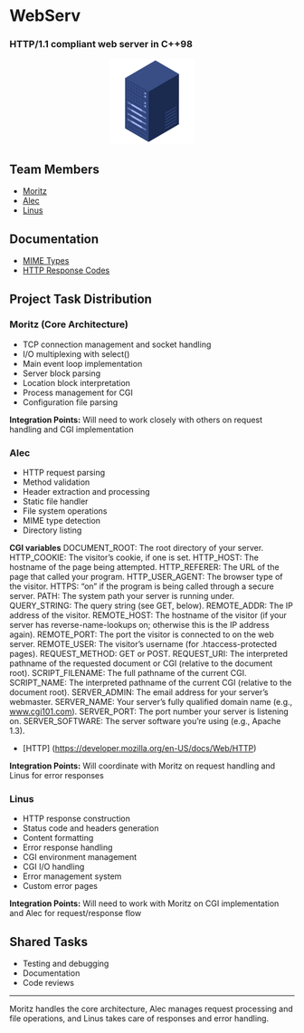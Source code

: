 # WebServ
### HTTP/1.1 compliant web server in C++98

<div align="center">
  <img src="assets/webserver.png" alt="webserve" width="150"/>
</div>

## Team Members
- [Moritz](https://github.com/mobartsch)
- [Alec](https://github.com/alecmalloc)
- [Linus](https://github.com/eschencode )


## Documentation
- [MIME Types](https://developer.mozilla.org/en-US/docs/Web/HTTP/MIME_types#structure_of_a_mime_type)
- [HTTP Response Codes](./assets/responseCodes.md)

## Project Task Distribution

### Moritz (Core Architecture)
- TCP connection management and socket handling
- I/O multiplexing with select()
- Main event loop implementation
- Server block parsing
- Location block interpretation
- Process management for CGI
- Configuration file parsing

**Integration Points:** Will need to work closely with others on request handling and CGI implementation

### Alec
- HTTP request parsing
- Method validation
- Header extraction and processing
- Static file handler
- File system operations
- MIME type detection
- Directory listing

**CGI variables**
DOCUMENT_ROOT: The root directory of your server.
HTTP_COOKIE: The visitor’s cookie, if one is set.
HTTP_HOST: The hostname of the page being attempted.
HTTP_REFERER: The URL of the page that called your program.
HTTP_USER_AGENT: The browser type of the visitor.
HTTPS: “on” if the program is being called through a secure server.
PATH: The system path your server is running under.
QUERY_STRING: The query string (see GET, below).
REMOTE_ADDR: The IP address of the visitor.
REMOTE_HOST: The hostname of the visitor (if your server has reverse-name-lookups on; otherwise this is the IP address again).
REMOTE_PORT: The port the visitor is connected to on the web server.
REMOTE_USER: The visitor’s username (for .htaccess-protected pages).
REQUEST_METHOD: GET or POST.
REQUEST_URI: The interpreted pathname of the requested document or CGI (relative to the document root).
SCRIPT_FILENAME: The full pathname of the current CGI.
SCRIPT_NAME: The interpreted pathname of the current CGI (relative to the document root).
SERVER_ADMIN: The email address for your server’s webmaster.
SERVER_NAME: Your server’s fully qualified domain name (e.g., www.cgi101.com).
SERVER_PORT: The port number your server is listening on.
SERVER_SOFTWARE: The server software you’re using (e.g., Apache 1.3).

- [HTTP] (https://developer.mozilla.org/en-US/docs/Web/HTTP)

**Integration Points:** Will coordinate with Moritz on request handling and Linus for error responses

### Linus
- HTTP response construction
- Status code and headers generation
- Content formatting
- Error response handling
- CGI environment management
- CGI I/O handling
- Error management system
- Custom error pages

**Integration Points:** Will need to work with Moritz on CGI implementation and Alec for request/response flow

## Shared Tasks
- Testing and debugging
- Documentation
- Code reviews

---

Moritz handles the core architecture, Alec manages request processing and file operations, and Linus takes care of responses and error handling.

